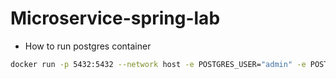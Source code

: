 # Microservice-spring-lab

* How to run postgres container

```bash
docker run -p 5432:5432 --network host -e POSTGRES_USER="admin" -e POSTGRES_PASSWORD="1" -e POSTGRES_DB="test" --name postgres postgres
```